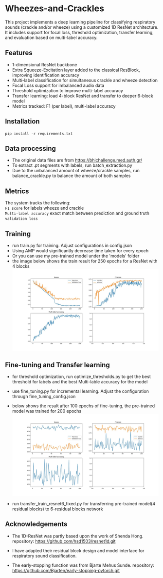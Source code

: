 # Wheezes-and-Crackles
This project implements a deep learning pipeline for classifying respiratory sounds (crackle and/or wheeze) using a customized 1D ResNet architecture. It includes support for focal loss, threshold optimization, transfer learning, and evaluation based on multi-label accuracy.

## Features
- 1-dimensional ResNet backbone 
- Extra Squeeze-Excitation layer added to the classical ResBlock, improving identification accuracy
- Multi-label classification for simultaneous crackle and wheeze detection
- Focal Loss support for imbalanced audio data
- Threshold optimization to improve multi-label accuracy
- Transfer learning: load 4-block ResNet and transfer to deeper 6-block model
- Metrics tracked: F1 (per label), multi-label accuracy

##  Installation
`pip install -r requirements.txt`

##  Data processing 
- The original data files are from https://bhichallenge.med.auth.gr/
- To extract .pt segments with labels, run batch_extraction.py
- Due to the unbalanced amount of wheeze/crackle samples, run balance_crackle.py to balance the amount of both samples

##  Metrics
The system tracks the following:  
`F1 score` for labels wheeze and crackle   
`Multi-label accuracy` exact match between prediction and ground truth  
`validation loss`

##  Training
-  run train.py for training. Adjust configurations in config.json
-  Using AMP would significantly decrease time taken for every epoch
-  Or you can use my pre-trained model under the 'models' folder
-  the image below shows the train result for 250 epochs for a ResNet with 4 blocks
  ![Train result after 250 epochs, with 4 residual blocks](Result%20plots/Train_result_250_epoch.jpeg)

##  Fine-tuning and Transfer learning
-  for threshold optimization, run optimize_thresholds.py to get the best threshold for labels and the best Multi-lable accuracy for the model
-  use fine_tuning.py for incremental learning. Adjust the configuration through fine_tuning_config.json
-  below shows the result after 100 epochs of fine-tuning, the pre-trained model was trained for 200 epochs
  ![fine-tuning result](Result%20plots/200E+100T_1.jpeg)

-  run transfer_train_resnet6_fixed.py for transferring pre-trained model(4 residual blocks) to 6-residual blocks network

##  Acknowledgements
-  The 1D-ResNet was partly based upon the work of Shenda Hong. repository: https://github.com/hsd1503/resnet1d.git
  -  I have adapted their residual block design and model interface for respiratory sound classification.

-  The early-stopping function was from Bjarte Mehus Sunde. repository: https://github.com/Bjarten/early-stopping-pytorch.git
  

